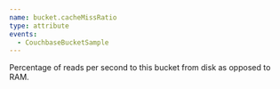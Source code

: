 ```yaml
---
name: bucket.cacheMissRatio
type: attribute
events:
  - CouchbaseBucketSample
---
```


Percentage of reads per second to this bucket from disk as opposed to RAM.